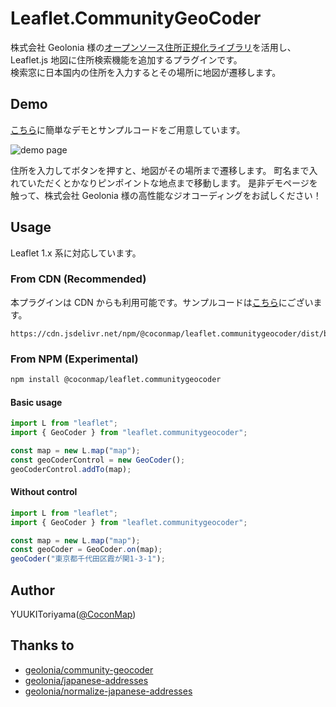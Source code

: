 # Leaflet.CommunityGeoCoder

株式会社 Geolonia 様の[オープンソース住所正規化ライブラリ](https://github.com/geolonia/normalize-japanese-addresses)を活用し、
Leaflet.js 地図に住所検索機能を追加するプラグインです。  
検索窓に日本国内の住所を入力するとその場所に地図が遷移します。

## Demo

[こちら](https://cocon.github.io/Leaflet.CommunityGeoCoder/demo/)に簡単なデモとサンプルコードをご用意しています。

![demo page](https://i.imgur.com/7oXSJMr.png)

住所を入力してボタンを押すと、地図がその場所まで遷移します。
町名まで入れていただくとかなりピンポイントな地点まで移動します。
是非デモページを触って、株式会社 Geolonia 様の高性能なジオコーディングをお試しください！

## Usage

Leaflet 1.x 系に対応しています。

### From CDN (Recommended)

本プラグインは CDN からも利用可能です。サンプルコードは[こちら](https://cocon.github.io/Leaflet.CommunityGeoCoder/demo/)にございます。

```terminal
https://cdn.jsdelivr.net/npm/@coconmap/leaflet.communitygeocoder/dist/bundle.js
```

### From NPM (Experimental)

```bash
npm install @coconmap/leaflet.communitygeocoder
```

#### Basic usage

```typescript
import L from "leaflet";
import { GeoCoder } from "leaflet.communitygeocoder";

const map = new L.map("map");
const geoCoderControl = new GeoCoder();
geoCoderControl.addTo(map);
```

#### Without control

```typescript
import L from "leaflet";
import { GeoCoder } from "leaflet.communitygeocoder";

const map = new L.map("map");
const geoCoder = GeoCoder.on(map);
geoCoder("東京都千代田区霞が関1-3-1");
```

## Author

YUUKIToriyama([@CoconMap](https://mobile.twitter.com/CoconMap/))

## Thanks to

- [geolonia/community-geocoder](https://github.com/geolonia/community-geocoder)
- [geolonia/japanese-addresses](https://github.com/geolonia/japanese-addresses)
- [geolonia/normalize-japanese-addresses](https://github.com/geolonia/normalize-japanese-addresses)
